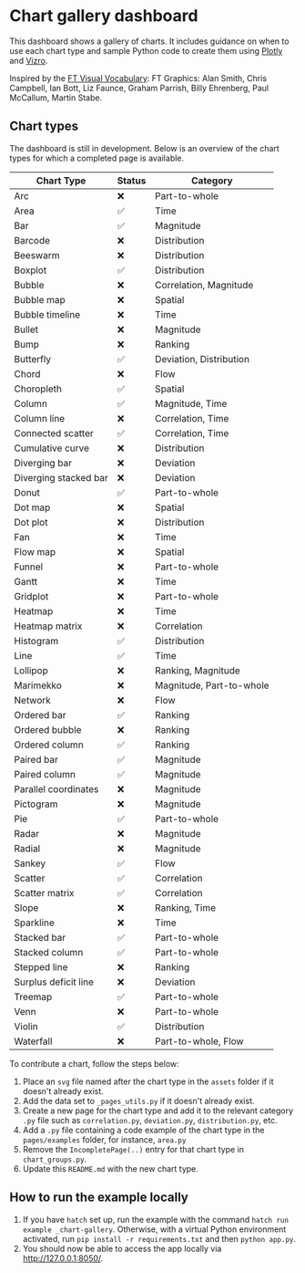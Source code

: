 # Chart gallery dashboard

This dashboard shows a gallery of charts. It includes guidance on when to use each chart type and sample Python code
to create them using [Plotly](https://plotly.com/python/) and [Vizro](https://github.com/mckinsey/vizro).

Inspired by the [FT Visual Vocabulary](https://github.com/Financial-Times/chart-doctor/blob/main/visual-vocabulary/README.md):
FT Graphics: Alan Smith, Chris Campbell, Ian Bott, Liz Faunce, Graham Parrish, Billy Ehrenberg, Paul McCallum, Martin Stabe.

## Chart types

The dashboard is still in development. Below is an overview of the chart types for which a completed page is available.

| Chart Type            | Status | Category                 |
| --------------------- | ---- | ------------------------ |
| Arc                   | ❌    | Part-to-whole            |
| Area                  | ✅    | Time                     |
| Bar                   | ✅    | Magnitude                |
| Barcode               | ❌    | Distribution             |
| Beeswarm              | ❌    | Distribution             |
| Boxplot               | ✅    | Distribution             |
| Bubble                | ❌    | Correlation, Magnitude   |
| Bubble map            | ❌    | Spatial                  |
| Bubble timeline       | ❌    | Time                     |
| Bullet                | ❌    | Magnitude                |
| Bump                  | ❌    | Ranking                  |
| Butterfly             | ✅    | Deviation, Distribution  |
| Chord                 | ❌    | Flow                     |
| Choropleth            | ✅    | Spatial                  |
| Column                | ✅    | Magnitude, Time          |
| Column line           | ❌    | Correlation, Time        |
| Connected scatter     | ✅    | Correlation, Time        |
| Cumulative curve      | ❌    | Distribution             |
| Diverging bar         | ❌    | Deviation                |
| Diverging stacked bar | ❌    | Deviation                |
| Donut                 | ✅    | Part-to-whole            |
| Dot map               | ❌    | Spatial                  |
| Dot plot              | ❌    | Distribution             |
| Fan                   | ❌    | Time                     |
| Flow map              | ❌    | Spatial                  |
| Funnel                | ❌    | Part-to-whole            |
| Gantt                 | ❌    | Time                     |
| Gridplot              | ❌    | Part-to-whole            |
| Heatmap               | ❌    | Time                     |
| Heatmap matrix        | ❌    | Correlation              |
| Histogram             | ✅    | Distribution             |
| Line                  | ✅    | Time                     |
| Lollipop              | ❌    | Ranking, Magnitude       |
| Marimekko             | ❌    | Magnitude, Part-to-whole |
| Network               | ❌    | Flow                     |
| Ordered bar           | ✅    | Ranking                  |
| Ordered bubble        | ❌    | Ranking                  |
| Ordered column        | ✅    | Ranking                  |
| Paired bar            | ✅    | Magnitude                |
| Paired column         | ✅    | Magnitude                |
| Parallel coordinates  | ❌    | Magnitude                |
| Pictogram             | ❌    | Magnitude                |
| Pie                   | ✅    | Part-to-whole            |
| Radar                 | ❌    | Magnitude                |
| Radial                | ❌    | Magnitude                |
| Sankey                | ✅    | Flow                     |
| Scatter               | ✅    | Correlation              |
| Scatter matrix        | ✅    | Correlation              |
| Slope                 | ❌    | Ranking, Time            |
| Sparkline             | ❌    | Time                     |
| Stacked bar           | ✅    | Part-to-whole            |
| Stacked column        | ✅    | Part-to-whole            |
| Stepped line          | ❌    | Ranking                  |
| Surplus deficit line  | ❌    | Deviation                |
| Treemap               | ✅    | Part-to-whole            |
| Venn                  | ❌    | Part-to-whole            |
| Violin                | ✅    | Distribution             |
| Waterfall             | ❌    | Part-to-whole, Flow      |

To contribute a chart, follow the steps below:

1. Place an `svg` file named after the chart type in the `assets` folder if it doesn't already exist.
2. Add the data set to `_pages_utils.py` if it doesn't already exist.
3. Create a new page for the chart type and add it to the relevant category `.py` file such as `correlation.py`,
   `deviation.py`, `distribution.py`, etc.
4. Add a `.py` file containing a code example of the chart type in the `pages/examples` folder, for instance, `area.py`
5. Remove the `IncompletePage(..)` entry for that chart type in `chart_groups.py`.
6. Update this `README.md` with the new chart type.

## How to run the example locally

1. If you have `hatch` set up, run the example with the command `hatch run example _chart-gallery`.
   Otherwise, with a virtual Python environment activated, run `pip install -r requirements.txt` and then `python app.py`.
2. You should now be able to access the app locally via http://127.0.0.1:8050/.
